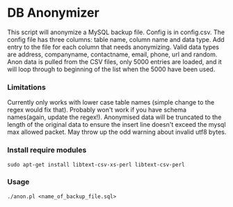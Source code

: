 # DB Anonymizer

This script will anonymize a MySQL backup file. Config is in config.csv. The config file has three columns: table name, column name and data type.  Add entry to the file for each column that needs anonymizing.  Valid data types are address, companyname, contactname, email, phone, url and random.  Anon data is pulled from the CSV files, only 5000 entries are loaded, and it will loop through to beginning of the list when the 5000 have been used.

### Limitations

Currently only works with lower case table names (simple change to the regex would fix that). Probably won't work if you have schema names(again, update the regex!).  Anonymised data will be truncated to the length of the original data to ensure the insert line doesn't exceed the mysql max allowed packet. May throw up the odd warning about invalid utf8 bytes. 

### Install require modules
```shel
sudo apt-get install libtext-csv-xs-perl libtext-csv-perl
```


### Usage
```shell
./anon.pl <name_of_backup_file.sql>
```
